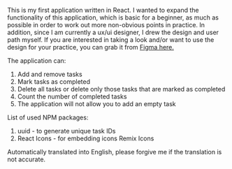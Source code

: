This is my first application written in React.
I wanted to expand the functionality of this application, which is basic for a beginner, as much as possible in order to work out more non-obvious points in practice.
In addition, since I am currently a ux/ui designer, I drew the design and user path myself. If you are interested in taking a look and/or want to use the design for your practice, you can grab it from [Figma here.](https://www.figma.com/design/sEc0RjQQMu5sK4DkE966Ec/Todo-App?node-id=1-2&t=OlmE4URZ1A1dO0HC-1)

The application can:
1. Add and remove tasks
2. Mark tasks as completed
3. Delete all tasks or delete only those tasks that are marked as completed
4. Count the number of completed tasks
5. The application will not allow you to add an empty task

List of used NPM packages:
1. uuid - to generate unique task IDs
2. React Icons - for embedding icons Remix Icons

Automatically translated into English, please forgive me if the translation is not accurate.